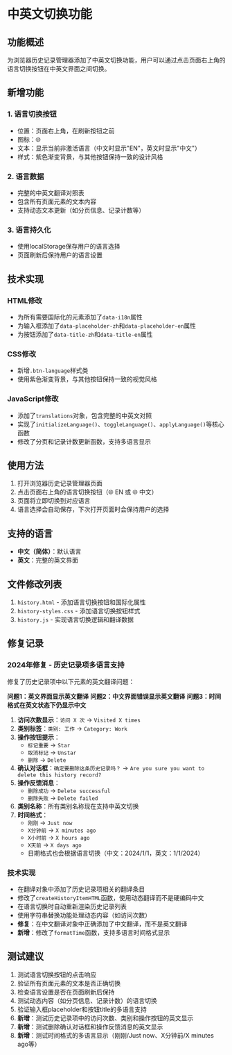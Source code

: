 # 中英文切换功能

## 功能概述

为浏览器历史记录管理器添加了中英文切换功能，用户可以通过点击页面右上角的语言切换按钮在中英文界面之间切换。

## 新增功能

### 1. 语言切换按钮
- 位置：页面右上角，在刷新按钮之前
- 图标：🌐
- 文本：显示当前非激活语言（中文时显示"EN"，英文时显示"中文"）
- 样式：紫色渐变背景，与其他按钮保持一致的设计风格

### 2. 语言数据
- 完整的中英文翻译对照表
- 包含所有页面元素的文本内容
- 支持动态文本更新（如分页信息、记录计数等）

### 3. 语言持久化
- 使用localStorage保存用户的语言选择
- 页面刷新后保持用户的语言设置

## 技术实现

### HTML修改
- 为所有需要国际化的元素添加了`data-i18n`属性
- 为输入框添加了`data-placeholder-zh`和`data-placeholder-en`属性
- 为按钮添加了`data-title-zh`和`data-title-en`属性

### CSS修改
- 新增`.btn-language`样式类
- 使用紫色渐变背景，与其他按钮保持一致的视觉风格

### JavaScript修改
- 添加了`translations`对象，包含完整的中英文对照
- 实现了`initializeLanguage()`、`toggleLanguage()`、`applyLanguage()`等核心函数
- 修改了分页和记录计数更新函数，支持多语言显示

## 使用方法

1. 打开浏览器历史记录管理器页面
2. 点击页面右上角的语言切换按钮（🌐 EN 或 🌐 中文）
3. 页面将立即切换到对应语言
4. 语言选择会自动保存，下次打开页面时会保持用户的选择

## 支持的语言

- **中文（简体）**：默认语言
- **英文**：完整的英文界面

## 文件修改列表

1. `history.html` - 添加语言切换按钮和国际化属性
2. `history-styles.css` - 添加语言切换按钮样式
3. `history.js` - 实现语言切换逻辑和翻译数据

## 修复记录

### 2024年修复 - 历史记录项多语言支持

修复了历史记录项中以下元素的英文翻译问题：

**问题1：英文界面显示英文翻译**
**问题2：中文界面错误显示英文翻译**
**问题3：时间格式在英文状态下仍显示中文**

1. **访问次数显示**：`访问 X 次` → `Visited X times`
2. **类别标签**：`类别: 工作` → `Category: Work`
3. **操作按钮提示**：
   - `标记重要` → `Star`
   - `取消标记` → `Unstar`
   - `删除` → `Delete`
4. **确认对话框**：`确定要删除这条历史记录吗？` → `Are you sure you want to delete this history record?`
5. **操作反馈消息**：
   - `删除成功` → `Delete successful`
   - `删除失败` → `Delete failed`
6. **类别名称**：所有类别名称现在支持中英文切换
7. **时间格式**：
   - `刚刚` → `Just now`
   - `X分钟前` → `X minutes ago`
   - `X小时前` → `X hours ago`
   - `X天前` → `X days ago`
   - 日期格式也会根据语言切换（中文：2024/1/1，英文：1/1/2024）

### 技术实现

- 在翻译对象中添加了历史记录项相关的翻译条目
- 修改了`createHistoryItemHTML`函数，使用动态翻译而不是硬编码中文
- 在语言切换时自动重新渲染历史记录列表
- 使用字符串替换功能处理动态内容（如访问次数）
- **修复**：在中文翻译对象中正确添加了中文翻译，而不是英文翻译
- **新增**：修改了`formatTime`函数，支持多语言时间格式显示

## 测试建议

1. 测试语言切换按钮的点击响应
2. 验证所有页面元素的文本是否正确切换
3. 检查语言设置是否在页面刷新后保持
4. 测试动态内容（如分页信息、记录计数）的语言切换
5. 验证输入框placeholder和按钮title的多语言支持
6. **新增**：测试历史记录项中的访问次数、类别和操作按钮的英文显示
7. **新增**：测试删除确认对话框和操作反馈消息的英文显示
8. **新增**：测试时间格式的多语言显示（刚刚/Just now、X分钟前/X minutes ago等）
